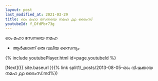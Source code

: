 ```yaml
---
layout: post
last_modified_at: 2021-03-29
title: ഓം മഹാ സേനയെ നമഹ ൧൧ ടൈംസ്
youtubeId: f_DfdPbr73g
---
```

 
 
 ഓം മഹാ സേനയെ നമഹ 
 
 -  ആർക്കാണ് ഒരു വലിയ സൈന്യം 
 
  
 
  
 
 
 
 
 
 


{% include youtubePlayer.html id=page.youtubeId %}
 
[Next]({{ site.baseurl }}{% link  split1/_posts/2013-08-05-ഓം വിഷക്കായ നമഹ ൧൧ ടൈംസ്.md%})
 
